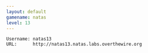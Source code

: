 ```yaml
---
layout: default
gamename: natas
level: 13
---
```

    Username: natas13
    URL:      http://natas13.natas.labs.overthewire.org
